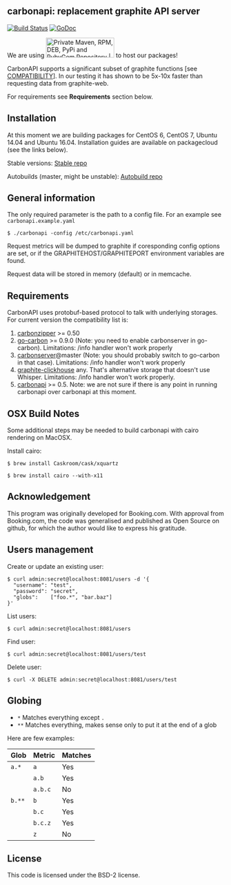 carbonapi: replacement graphite API server
------------------------------------------

[![Build Status](https://travis-ci.org/go-graphite/carbonapi.svg?branch=master)](https://travis-ci.org/go-graphite/carbonapi)
[![GoDoc](https://godoc.org/github.com/go-graphite/carbonapi?status.svg)](https://godoc.org/github.com/go-graphite/carbonapi)

We are using <a href="https://packagecloud.io/"><img alt="Private Maven, RPM, DEB, PyPi and RubyGem Repository | packagecloud" height="46" src="https://packagecloud.io/images/packagecloud-badge.png" width="158" /></a> to host our packages!

CarbonAPI supports a significant subset of graphite functions [see [COMPATIBILITY](COMPATIBILITY.md)].
In our testing it has shown to be 5x-10x faster than requesting data from graphite-web.

For requirements see **Requirements** section below.

Installation
------------

At this moment we are building packages for CentOS 6, CentOS 7, Ubuntu 14.04 and Ubuntu 16.04. Installation guides are available on packagecloud (see the links below).

Stable versions: [Stable repo](https://packagecloud.io/go-graphite/stable/install)

Autobuilds (master, might be unstable): [Autobuild repo](https://packagecloud.io/go-graphite/autobuilds/install)


General information
-------------------

The only required parameter is the path to a config file. For an example see `carbonapi.example.yaml`

`$ ./carbonapi -config /etc/carbonapi.yaml`

Request metrics will be dumped to graphite if coresponding config options are set,
or if the GRAPHITEHOST/GRAPHITEPORT environment variables are found.

Request data will be stored in memory (default) or in memcache.


Requirements
------------

CarbonAPI uses protobuf-based protocol to talk with underlying storages. For current version the compatibility list is:

1. [carbonzipper](https://github.com/go-graphite/carbonzipper) >= 0.50
2. [go-carbon](https://github.com/lomik/go-carbon) >= 0.9.0 (Note: you need to enable carbonserver in go-carbon). Limitations: /info handler won't work properly
3. [carbonserver](https://github.com/grobian/carbonserver)@master (Note: you should probably switch to go-carbon in that case). Limitations: /info handler won't work properly
4. [graphite-clickhouse](https://github.com/lomik/graphite-clickhouse) any. That's alternative storage that doesn't use Whisper. Limitations: /info handler won't work properly.
5. [carbonapi](https://github.com/go-graphite/carbonapi) >= 0.5. Note: we are not sure if there is any point in running carbonapi over carbonapi at this moment.

OSX Build Notes
---------------
Some additional steps may be needed to build carbonapi with cairo rendering on MacOSX.

Install cairo:

```
$ brew install Caskroom/cask/xquartz

$ brew install cairo --with-x11
```

Acknowledgement
---------------
This program was originally developed for Booking.com.  With approval
from Booking.com, the code was generalised and published as Open Source
on github, for which the author would like to express his gratitude.

Users management
----------------

Create or update an existing user:
```
$ curl admin:secret@localhost:8081/users -d '{
  "username": "test",
  "password": "secret",
  "globs":    ["foo.*", "bar.baz"]
}'
```

List users:
```
$ curl admin:secret@localhost:8081/users
```

Find user:
```
$ curl admin:secret@localhost:8081/users/test
```

Delete user:
```
$ curl -X DELETE admin:secret@localhost:8081/users/test
```

Globing
-------

- `*` Matches everything except `.`
- `**` Matches everything, makes sense only to put it at the end of a glob

Here are few examples:

| Glob       | Metric    | Matches |
|------------|-----------|---------|
| `a.*`      | `a`       | Yes     |
|            | `a.b`     | Yes     |
|            | `a.b.c`   | No      |
| `b.**`     | `b`       | Yes     |
|            | `b.c`     | Yes     |
|            | `b.c.z`   | Yes     |
|            | `z`       | No      |


License
-------

This code is licensed under the BSD-2 license.

